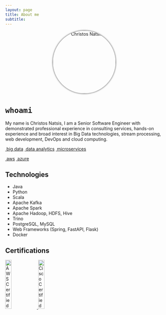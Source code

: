 ```yaml
---
layout: page
title: About me
subtitle: 
---
```

<div style="text-align: center;">
<img src="{{ 'assets/img/christos-natsis-pic.jpg' | relative_url }}" style="position: relative; width:200px; height:200px; border-radius: 50%; overflow: hidden; box-shadow: 0 0 0.5rem rgba(0, 0, 0, .8); -webkit-box-shadow: 0 0 0.3125rem rgba(0, 0, 0, .8); -moz-box-shadow: 0 0 0.5rem rgba(0, 0, 0, .8);" alt="Christos Natsis" /> 
</div>

# `whoami`
My name is Christos Natsis, I am a Senior Software Engineer with demonstrated professional experience in consulting services, hands-on experience and broad interest in Big Data technologies, stream processing, web development, DevOps and cloud computing.

<!-- `#big data` `#data analytics` `#kafka` `#aws` `#azure` -->

<a href="/tags#big data" class="btn btn-primary tag-btn"><i class="fas fa-tag" aria-hidden="true"></i>&nbsp;big data</a>
<a href="/tags#data analytics" class="btn btn-primary tag-btn"><i class="fas fa-tag" aria-hidden="true"></i>&nbsp;data analytics</a>
<a href="/tags#microservices" class="btn btn-primary tag-btn"><i class="fas fa-tag" aria-hidden="true"></i>&nbsp;microservices</a>
<!-- <a href="/tags#kafka" class="btn btn-primary tag-btn"><i class="fas fa-tag" aria-hidden="true"></i>&nbsp;kafka</a> -->
<a href="/tags#aws" class="btn btn-primary tag-btn"><i class="fas fa-tag" aria-hidden="true"></i>&nbsp;aws</a>
<a href="/tags#azure" class="btn btn-primary tag-btn"><i class="fas fa-tag" aria-hidden="true"></i>&nbsp;azure</a>


## Technologies

- Java
- Python
- Scala
- Apache Kafka
- Apache Spark
- Apache Hadoop, HDFS, Hive
- Trino
- PostgreSQL, MySQL
- Web Frameworks (Spring, FastAPI, Flask)
- Docker

## Certifications

<a href="https://www.credly.com/badges/b8d5d91d-7ab8-4e1e-8b3c-2a04f66f8e91/public_url" target="_blank"> 
<img src="{{ 'assets/img/aws-certified-solutions-architect-associate.png' | relative_url }}" width="20%" height="20%" alt="AWS Certified Solutions Architect Associate" /> 
</a>
<a href="https://www.credly.com/badges/778be080-776b-4df9-b6c1-450ba1eb47a7/public_url" target="_blank"> 
<img src="{{ 'assets/img/cisco-certified-network-associate-routing-and-switching-ccna-routing-and-switching.png' | relative_url }}" width="20%" height="20%" alt="Cisco Certified Network Associate (CCNA) - Routing & Switching" />
</a>
